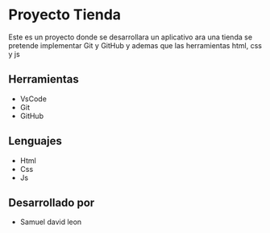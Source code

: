 # Proyecto Tienda
Este es un proyecto donde se desarrollara un aplicativo ara una tienda se pretende implementar Git y GitHub y ademas que las herramientas html, css y js 

## Herramientas 
* VsCode
* Git
* GitHub

## Lenguajes
* Html 
* Css 
* Js

## Desarrollado por 
* Samuel david leon
